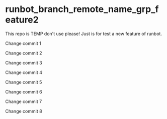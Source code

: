 # runbot_branch_remote_name_grp_feature2
This repo is TEMP don't use please! Just is for test a new feature of runbot.

Change commit 1

Change commit 2

Change commit 3

Change commit 4

Change commit 5

Change commit 6

Change commit 7

Change commit 8
